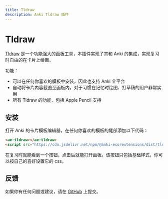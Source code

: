 ```yaml
---
title: Tldraw
description: Anki Tldraw 插件
---
```


# Tldraw

[Tldraw](https://tldraw.com/) 是一个功能强大的画板工具，本插件实现了其和 Anki 的集成，实现复习时自由的在卡片上绘画。

功能：

- 可以在任何你喜欢的模板中安装，因此也支持 Anki 全平台
- 自动将卡片内容截图至画板内，对于习惯在记忆时绘图、打草稿的用户非常实用
- 所有 Tldraw 的功能，包括 Apple Pencil 支持


## 安装

打开 Anki 的卡片模板编辑器，在任何你喜欢的模板的尾部添加以下代码：

```html
<ae-tldraw></ae-tldraw>
<script src="https://cdn.jsdelivr.net/npm/@anki-eco/extensions/dist/tldraw.js" defer></script>
```

在复习时就能看到一个按钮，点击后就能打开画板。该按钮只包括基础样式，你可以按自己的喜好设置它的 css。

## 反馈

如果你有任何问题或建议，请在 [GitHub](https://github.com/ikkz/anki-eco/issues) 上提交。
